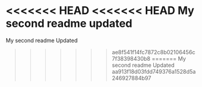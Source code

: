 <<<<<<< HEAD
<<<<<<< HEAD
My second readme updated
=======
My second readme 
Updated
>>>>>>> ae8f541f14fc7872c8b02106456c7f38398430b8
=======
My second readme Updated
>>>>>>> aa913f18d03fdd749376a1528d5a246927884b97
